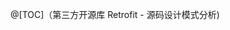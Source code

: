 @[TOC]（第三方开源库 Retrofit - 源码设计模式分析)














































































 


      
     
 

